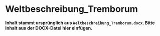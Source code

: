 # Weltbeschreibung_Tremborum

**Inhalt stammt ursprünglich aus `Weltbeschreibung_Tremborum.docx`. Bitte Inhalt aus der DOCX-Datei hier einfügen.**
